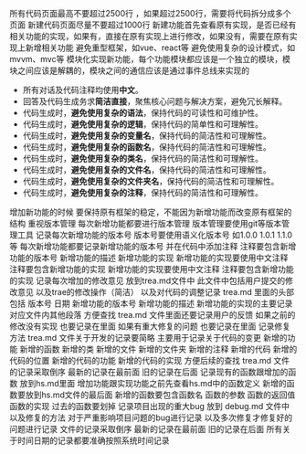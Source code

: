 所有代码页面最高不要超过2500行 ，如果超过2500行，需要将代码拆分成多个页面
新建代码页面尽量不要超过1000行
新建功能首先查看原有实现，是否已经有相关功能的实现，如果有，直接在原有实现上进行修改，如果没有，需要在原有实现上新增相关功能
避免重型框架，如vue、react等
避免使用复杂的设计模式，如mvvm、mvc等
模块化实现新功能，每个功能模块都应该是一个独立的模块，模块之间应该是解耦的，模块之间的通信应该是通过事件总线来实现的
*   所有对话及代码注释均使用**中文**。
*   回答及代码生成务求**简洁直接**，聚焦核心问题与解决方案，避免冗长解释。
*   代码生成时，**避免使用复杂的语法**，保持代码的可读性和可维护性。
*   代码生成时，**避免使用复杂的逻辑**，保持代码的简单性和可理解性。
*   代码生成时，**避免使用复杂的变量名**，保持代码的简洁性和可理解性。
*   代码生成时，**避免使用复杂的函数名**，保持代码的简洁性和可理解性。
*   代码生成时，**避免使用复杂的类名**，保持代码的简洁性和可理解性。
*   代码生成时，**避免使用复杂的文件名**，保持代码的简洁性和可理解性。
*   代码生成时，**避免使用复杂的文件夹名**，保持代码的简洁性和可理解性。
*   代码生成时，**避免使用复杂的注释**，保持代码的简洁性和可理解性。

增加新功能的时候 要保持原有框架的稳定，不能因为新增功能而改变原有框架的结构
重视版本管理 每次新增功能都要进行版本管理 版本管理要使用git等版本管理工具
记录每次新增功能的版本号 版本号要使用语义化版本号 如1.0.0 1.0.1 1.1.0等
每次新增功能都要记录新增功能的版本号 并在代码中添加注释 注释要包含新增功能的版本号 新增功能的描述 新增功能的实现
新增功能的实现要使用中文注释 注释要包含新增功能的实现 新增功能的实现要使用中文注释 注释要包含新增功能的实现
记录每次增加的修改意见 放到trea.md文件中 此文件中包括用户提交的修改意见 以及trae的修改操作（简洁） 以及对代码的调整记录
trea.md 里面的头部 包括 版本号 日期 新增功能的版本号 新增功能的描述 新增功能的实现的主要记录 对应文件内其他段落 方便查找
trea.md 文件里面还要记录用户的反馈 如果之前的修改没有实现 也要记录在里面 如果有重大修复的问题 也要记录在里面 记录修复方法
trea.md 文件关于开发的记录要简略 主要用于记录关于代码的变更 新增的功能 新增的函数 新增的类 新增的文件 新增的文件夹 新增的注释 新增的代码 新增的代码的位置 新增的代码的功能 新增的代码的实现  方便后续的查找
trea.md 文件的记录采取倒序  最新的记录在最前面  旧的记录在后面
记录现有的函数跟增加的函数  放到hs.md里面  增加功能跟实现功能之前先查看hs.md中的函数定义
新增的函数要放到hs.md文件的最后面  新增的函数要包含函数名 函数的参数 函数的返回值 函数的实现
过去的函数要划掉
记录项目出现的重大bug 放到 debug.md 文件中 以及修复的方法 对于严重影响项目问题的bug进行记录 以及多次修复才修复好的问题进行记录   文件的记录采取倒序  最新的记录在最前面  旧的记录在后面
所有关于时间日期的记录都要准确按照系统时间记录

